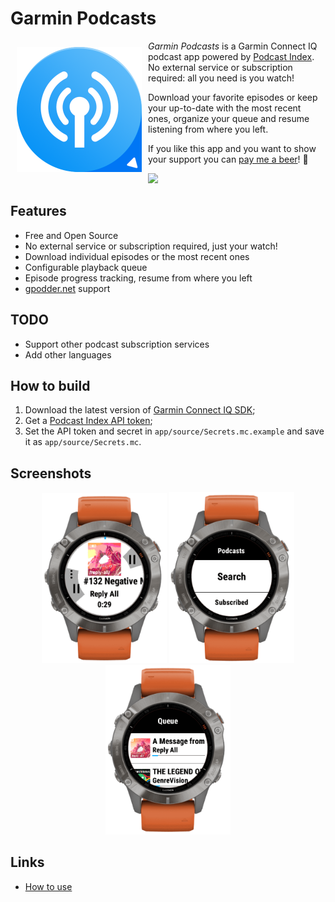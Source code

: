 # Garmin Podcasts

<img src="docs/img/icon.png" align="left" width="200" hspace="10" vspace="10">

*Garmin Podcasts* is a Garmin Connect IQ podcast app powered by [Podcast Index](https://podcastindex.org). No external service or subscription required: all you need is you watch!

Download your favorite episodes or keep your up-to-date with the most recent ones, organize your queue and resume listening from where you left.

If you like this app and you want to show your support you can [pay me a beer](https://paypal.me/lucasasselli)! :beer:

[<img src="https://developer.garmin.com/static/available-badge-9e49ebfb7336ce47f8df66dfe45d28ae.svg" width="200">](https://apps.garmin.com/en-US/apps/b5b85600-0625-43b6-89e9-1245bd44532c)

## Features

- Free and Open Source
- No external service or subscription required, just your watch!
- Download individual episodes or the most recent ones
- Configurable playback queue
- Episode progress tracking, resume from where you left
- [gpodder.net](https://gpodder.net/) support

## TODO

 - Support other podcast subscription services
 - Add other languages

## How to build

1. Download the latest version of [Garmin Connect IQ SDK](https://developer.garmin.com/connect-iq/sdk/);
2. Get a [Podcast Index API token](https://api.podcastindex.org/);
3. Set the API token and secret in `app/source/Secrets.mc.example` and save it as `app/source/Secrets.mc`.

## Screenshots

<p align="center">
  <img src="docs/img/screenshots/screenshot0.png" width="200" />
  <img src="docs/img/screenshots/screenshot1.png" width="200" />
  <img src="docs/img/screenshots/screenshot2.png" width="200" />
</p>


## Links
- [How to use](https://lucasasselli.github.io/garmin-podcasts/how-to-use.html)
